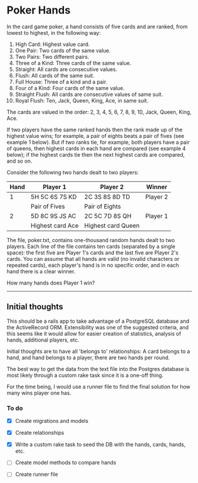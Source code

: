 # Poker Hands

In the card game poker, a hand consists of five cards and are ranked, from lowest to highest, in the following way:

1. High Card: Highest value card.
1. One Pair: Two cards of the same value.
1. Two Pairs: Two different pairs.
1. Three of a Kind: Three cards of the same value.
1. Straight: All cards are consecutive values.
1. Flush: All cards of the same suit.
1. Full House: Three of a kind and a pair.
1. Four of a Kind: Four cards of the same value.
1. Straight Flush: All cards are consecutive values of same suit.
1. Royal Flush: Ten, Jack, Queen, King, Ace, in same suit.

The cards are valued in the order:
2, 3, 4, 5, 6, 7, 8, 9, 10, Jack, Queen, King, Ace.

If two players have the same ranked hands then the rank made up of the highest value wins; for example, a pair of eights beats a pair of fives (see example 1 below). But if two ranks tie, for example, both players have a pair of queens, then highest cards in each hand are compared (see example 4 below); if the highest cards tie then the next highest cards are compared, and so on.

Consider the following two hands dealt to two players:


| Hand	 |	Player 1	| 	Player 2	| 	Winner |
| ------ |------------- | ------------- | -------- |
| 1	 |	5H 5C 6S 7S KD | 2C 3S 8S 8D TD | Player 2 |
|     | Pair of Fives   | Pair of Eights |          |
| 2	  |	5D 8C 9S JS AC   | 2C 5C 7D 8S QH | Player 1 |
| | Highest card Ace | Highest card Queen | |
 	
The file, poker.txt, contains one-thousand random hands dealt to two players. Each line of the file contains ten cards (separated by a single space): the first five are Player 1's cards and the last five are Player 2's cards. You can assume that all hands are valid (no invalid characters or repeated cards), each player's hand is in no specific order, and in each hand there is a clear winner.

How many hands does Player 1 win?

_____________________

## Initial thoughts

This should be a rails app to take advantage of a PostgreSQL database and the ActiveRecord ORM. Extensibility was one of the suggested criteria, and this seems like it would allow for easier creation of statistics, analysis of hands, additional players, etc. 

Initial thoughts are to have all 'belongs to' relationships: A card belongs to a hand, and hand belongs to a player, there are two hands per round. 

The best way to get the data from the text file into the Postgres database is most likely through a custom rake task since it is a one-off thing. 

For the time being, I would use a runner file to find the final solution for how many wins player one has. 

### To do 
- [x] Create migrations and models

- [x] Create relationships

- [x] Write a custom rake task to seed the DB with the hands, cards, hands, etc.

- [ ] Create model methods to compare hands

- [ ] Create runner file